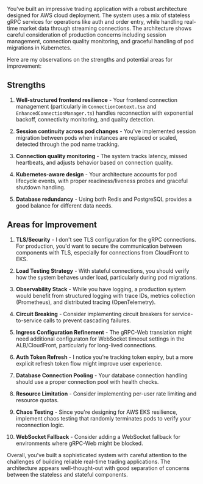 You've built an impressive trading application with a robust architecture designed for AWS cloud deployment. The system uses a mix of stateless gRPC services for operations like auth and order entry, while handling real-time market data through streaming connections. The architecture shows careful consideration of production concerns including session management, connection quality monitoring, and graceful handling of pod migrations in Kubernetes.

Here are my observations on the strengths and potential areas for improvement:

## Strengths

1. **Well-structured frontend resilience** - Your frontend connection management (particularly in `ConnectionContext.tsx` and `EnhancedConnectionManager.ts`) handles reconnection with exponential backoff, connectivity monitoring, and quality detection.

2. **Session continuity across pod changes** - You've implemented session migration between pods when instances are replaced or scaled, detected through the pod name tracking.

3. **Connection quality monitoring** - The system tracks latency, missed heartbeats, and adjusts behavior based on connection quality.

4. **Kubernetes-aware design** - Your architecture accounts for pod lifecycle events, with proper readiness/liveness probes and graceful shutdown handling.

5. **Database redundancy** - Using both Redis and PostgreSQL provides a good balance for different data needs.

## Areas for Improvement

  1. **TLS/Security** - I don't see TLS configuration for the gRPC connections. For production, you'd want to secure the communication between components with TLS, especially for connections from CloudFront to EKS.

2. **Load Testing Strategy** - With stateful connections, you should verify how the system behaves under load, particularly during pod migrations.

3. **Observability Stack** - While you have logging, a production system would benefit from structured logging with trace IDs, metrics collection (Prometheus), and distributed tracing (OpenTelemetry).

4. **Circuit Breaking** - Consider implementing circuit breakers for service-to-service calls to prevent cascading failures.

5. **Ingress Configuration Refinement** - The gRPC-Web translation might need additional configuraton for WebSocket timeout settings in the ALB/CloudFront, particularly for long-lived connections.

  6. **Auth Token Refresh** - I notice you're tracking token expiry, but a more explicit refresh token flow might improve user experience.

  7. **Database Connection Pooling** - Your database connection handling should use a proper connection pool with health checks.

8. **Resource Limitation** - Consider implementing per-user rate limiting and resource quotas.

9. **Chaos Testing** - Since you're designing for AWS EKS resilience, implement chaos testing that randomly terminates pods to verify your reconnection logic.

10. **WebSocket Fallback** - Consider adding a WebSocket fallback for environments where gRPC-Web might be blocked.

Overall, you've built a sophisticated system with careful attention to the challenges of building reliable real-time trading applications. The architecture appears well-thought-out with good separation of concerns between the stateless and stateful components.